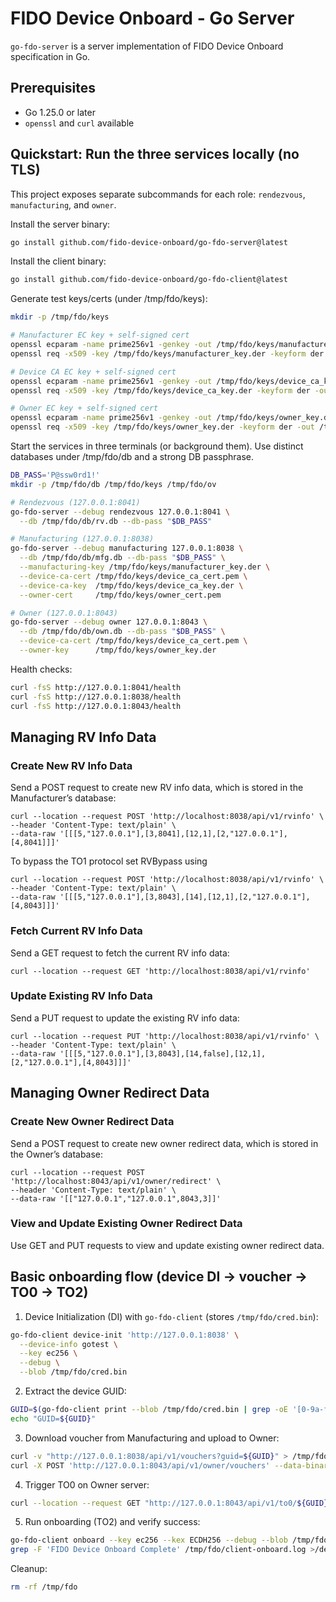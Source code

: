 # FIDO Device Onboard - Go Server

`go-fdo-server` is a server implementation of FIDO Device Onboard specification in Go.

[fdo]: https://fidoalliance.org/specs/FDO/FIDO-Device-Onboard-PS-v1.1-20220419/FIDO-Device-Onboard-PS-v1.1-20220419.html
[cbor]: https://www.rfc-editor.org/rfc/rfc8949.html
[cose]: https://datatracker.ietf.org/doc/html/rfc8152

## Prerequisites

- Go 1.25.0 or later
- `openssl` and `curl` available

## Quickstart: Run the three services locally (no TLS)
This project exposes separate subcommands for each role: `rendezvous`, `manufacturing`, and `owner`.

Install the server binary:

```bash
go install github.com/fido-device-onboard/go-fdo-server@latest
```

Install the client binary:

```bash
go install github.com/fido-device-onboard/go-fdo-client@latest
```

Generate test keys/certs (under /tmp/fdo/keys):

```bash
mkdir -p /tmp/fdo/keys

# Manufacturer EC key + self-signed cert
openssl ecparam -name prime256v1 -genkey -out /tmp/fdo/keys/manufacturer_key.der -outform der
openssl req -x509 -key /tmp/fdo/keys/manufacturer_key.der -keyform der -out /tmp/fdo/keys/manufacturer_cert.pem -days 365 -subj "/C=US/O=Example/CN=Manufacturer"

# Device CA EC key + self-signed cert
openssl ecparam -name prime256v1 -genkey -out /tmp/fdo/keys/device_ca_key.der -outform der
openssl req -x509 -key /tmp/fdo/keys/device_ca_key.der -keyform der -out /tmp/fdo/keys/device_ca_cert.pem -days 365 -subj "/C=US/O=Example/CN=Device"

# Owner EC key + self-signed cert
openssl ecparam -name prime256v1 -genkey -out /tmp/fdo/keys/owner_key.der -outform der
openssl req -x509 -key /tmp/fdo/keys/owner_key.der -keyform der -out /tmp/fdo/keys/owner_cert.pem -days 365 -subj "/C=US/O=Example/CN=Owner"

```

Start the services in three terminals (or background them). Use distinct databases under /tmp/fdo/db and a strong DB passphrase.

```bash
DB_PASS='P@ssw0rd1!'
mkdir -p /tmp/fdo/db /tmp/fdo/keys /tmp/fdo/ov

# Rendezvous (127.0.0.1:8041)
go-fdo-server --debug rendezvous 127.0.0.1:8041 \
  --db /tmp/fdo/db/rv.db --db-pass "$DB_PASS"

# Manufacturing (127.0.0.1:8038)
go-fdo-server --debug manufacturing 127.0.0.1:8038 \
  --db /tmp/fdo/db/mfg.db --db-pass "$DB_PASS" \
  --manufacturing-key /tmp/fdo/keys/manufacturer_key.der \
  --device-ca-cert /tmp/fdo/keys/device_ca_cert.pem \
  --device-ca-key  /tmp/fdo/keys/device_ca_key.der \
  --owner-cert     /tmp/fdo/keys/owner_cert.pem

# Owner (127.0.0.1:8043)
go-fdo-server --debug owner 127.0.0.1:8043 \
  --db /tmp/fdo/db/own.db --db-pass "$DB_PASS" \
  --device-ca-cert /tmp/fdo/keys/device_ca_cert.pem \
  --owner-key      /tmp/fdo/keys/owner_key.der
```

Health checks:

```bash
curl -fsS http://127.0.0.1:8041/health
curl -fsS http://127.0.0.1:8038/health
curl -fsS http://127.0.0.1:8043/health
```

## Managing RV Info Data
### Create New RV Info Data
Send a POST request to create new RV info data, which is stored in the Manufacturer’s database:
```
curl --location --request POST 'http://localhost:8038/api/v1/rvinfo' \
--header 'Content-Type: text/plain' \
--data-raw '[[[5,"127.0.0.1"],[3,8041],[12,1],[2,"127.0.0.1"],[4,8041]]]'
```
To bypass the TO1 protocol set RVBypass using
```
curl --location --request POST 'http://localhost:8038/api/v1/rvinfo' \
--header 'Content-Type: text/plain' \
--data-raw '[[[5,"127.0.0.1"],[3,8043],[14],[12,1],[2,"127.0.0.1"],[4,8043]]]'
```
### Fetch Current RV Info Data
Send a GET request to fetch the current RV info data:
```
curl --location --request GET 'http://localhost:8038/api/v1/rvinfo'
```

### Update Existing RV Info Data
Send a PUT request to update the existing RV info data:
```
curl --location --request PUT 'http://localhost:8038/api/v1/rvinfo' \
--header 'Content-Type: text/plain' \
--data-raw '[[[5,"127.0.0.1"],[3,8043],[14,false],[12,1],[2,"127.0.0.1"],[4,8043]]]'
```

## Managing Owner Redirect Data
### Create New Owner Redirect Data
Send a POST request to create new owner redirect data, which is stored in the Owner’s database:
```
curl --location --request POST 'http://localhost:8043/api/v1/owner/redirect' \
--header 'Content-Type: text/plain' \
--data-raw '[["127.0.0.1","127.0.0.1",8043,3]]'
```

### View and Update Existing Owner Redirect Data
Use GET and PUT requests to view and update existing owner redirect data.


## Basic onboarding flow (device DI → voucher → TO0 → TO2)

1. Device Initialization (DI) with `go-fdo-client` (stores `/tmp/fdo/cred.bin`):

```bash
go-fdo-client device-init 'http://127.0.0.1:8038' \
  --device-info gotest \
  --key ec256 \
  --debug \
  --blob /tmp/fdo/cred.bin
```

2. Extract the device GUID:

```bash
GUID=$(go-fdo-client print --blob /tmp/fdo/cred.bin | grep -oE '[0-9a-fA-F]{32}' | head -n1)
echo "GUID=${GUID}"
```

3. Download voucher from Manufacturing and upload to Owner:

```bash
curl -v "http://127.0.0.1:8038/api/v1/vouchers?guid=${GUID}" > /tmp/fdo/ov/ownervoucher
curl -X POST 'http://127.0.0.1:8043/api/v1/owner/vouchers' --data-binary @/tmp/fdo/ov/ownervoucher
```

4. Trigger TO0 on Owner server:

```bash
curl --location --request GET "http://127.0.0.1:8043/api/v1/to0/${GUID}"
```

5. Run onboarding (TO2) and verify success:

```bash
go-fdo-client onboard --key ec256 --kex ECDH256 --debug --blob /tmp/fdo/cred.bin | tee /tmp/fdo/client-onboard.log
grep -F 'FIDO Device Onboard Complete' /tmp/fdo/client-onboard.log >/dev/null && echo 'Onboarding OK'
```

Cleanup:

```bash
rm -rf /tmp/fdo
```